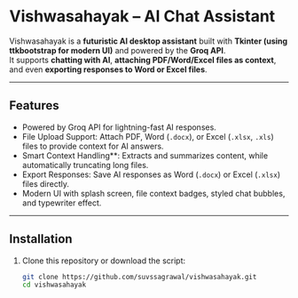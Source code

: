 #  Vishwasahayak – AI Chat Assistant

Vishwasahayak is a **futuristic AI desktop assistant** built with **Tkinter (using ttkbootstrap for modern UI)** and powered by the **Groq API**.  
It supports **chatting with AI**, **attaching PDF/Word/Excel files as context**, and even **exporting responses to Word or Excel files**.

---

## Features

- Powered by Groq API for lightning-fast AI responses.  
- File Upload Support: Attach PDF, Word (`.docx`), or Excel (`.xlsx`, `.xls`) files to provide context for AI answers.  
- Smart Context Handling**: Extracts and summarizes content, while automatically truncating long files.  
- Export Responses: Save AI responses as Word (`.docx`) or Excel (`.xlsx`) files directly.  
- Modern UI with splash screen, file context badges, styled chat bubbles, and typewriter effect.  

---

##  Installation

1. Clone this repository or download the script:
   ```bash
   git clone https://github.com/suvssagrawal/vishwasahayak.git
   cd vishwasahayak

